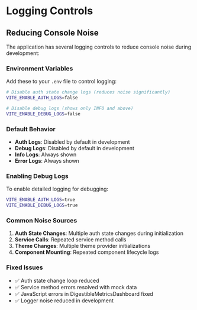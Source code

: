 # Logging Controls

## Reducing Console Noise

The application has several logging controls to reduce console noise during development:

### Environment Variables

Add these to your `.env` file to control logging:

```bash
# Disable auth state change logs (reduces noise significantly)
VITE_ENABLE_AUTH_LOGS=false

# Disable debug logs (shows only INFO and above)
VITE_ENABLE_DEBUG_LOGS=false
```

### Default Behavior

- **Auth Logs**: Disabled by default in development
- **Debug Logs**: Disabled by default in development  
- **Info Logs**: Always shown
- **Error Logs**: Always shown

### Enabling Debug Logs

To enable detailed logging for debugging:

```bash
VITE_ENABLE_AUTH_LOGS=true
VITE_ENABLE_DEBUG_LOGS=true
```

### Common Noise Sources

1. **Auth State Changes**: Multiple auth state changes during initialization
2. **Service Calls**: Repeated service method calls
3. **Theme Changes**: Multiple theme provider initializations
4. **Component Mounting**: Repeated component lifecycle logs

### Fixed Issues

- ✅ Auth state change loop reduced
- ✅ Service method errors resolved with mock data
- ✅ JavaScript errors in DigestibleMetricsDashboard fixed
- ✅ Logger noise reduced in development
